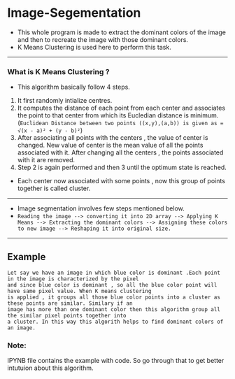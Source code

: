 # Image-Segementation
* This whole program is made to extract the dominant colors of the image and then to recreate the image with those dominant colors.
* K Means Clustering is used here to perform this task.
---
### What is K Means Clustering ?
* This algorithm basically follow 4 steps.
1.  It first randomly intialize centres.
2.  It computes the distance of each point from each center and associates the point to that center from which its Eucledian distance is minimum. (```Euclidean Distance between two points ((x,y),(a,b)) is given as = √(x - a)² + (y - b)²```)
3.  After associating all points with the centers , the value of center is changed. New value of center is the mean value of all the points associated with it. After changing all the centers , the points associated with it are removed.
4.  Step 2 is again performed and then 3 until the optimum state is reached. 
* Each center now associated with some points , now this group of points together is called cluster.
---
* Image segmentation involves few steps mentioned below.
* ``` Reading the image --> converting it into 2D array --> Applying K Means --> Extracting the dominant colors --> Assigning these colors to new image --> Reshaping it into original size. ``` 
---
## Example
``` 
Let say we have an image in which blue color is dominant .Each point in the image is characterized by the pixel  
and since blue color is dominant , so all the blue color point will have same pixel value. When K means clustering   
is applied , it groups all those blue color points into a cluster as these points are similar. Similary if an   
image has more than one dominant color then this algorithm group all the similar pixel points together into   
a cluster. In this way this algorith helps to find dominant colors of an image. 
```

### Note:
IPYNB file contains the example with code.  So go through that to get better intutuion about this algorithm.
